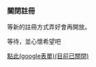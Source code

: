 ### 關閉註冊

等新的註冊方式弄好會再開放。

等待，並心懷希望吧

[點此(google表單)(目前已關閉)](https://docs.google.com/forms/d/e/1FAIpQLSckJFNTx3hw9qQC1FuxM9dkVvExda9fR18dowrv2EQVHxLJZA/viewform)



